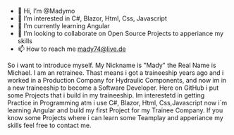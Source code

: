 - 👋 Hi, I’m @Madymo
- 👀 I’m interested in C#, Blazor, Html, Css, Javascript
- 🌱 I’m currently learning Angular
- 💞️ I’m looking to collaborate on Open Source Projects to apperiance my skills
- 📫 How to reach me mady74@live.de

<!---
Madymo/Madymo is a ✨ special ✨ repository because its `README.md` (this file) appears on your GitHub profile.
You can click the Preview link to take a look at your changes.
--->

So i want to introduce myself. My Nickname is "Mady" the Real Name is Michael. I am an retrainee. 
Thast means i got a traineeship years ago and i worked in a Production Company for Hydraulic Components,
and now im in a new traineeship to become a Software Developer. 
Here on GitHub i put some Projects that i build in my traineeship. 
Im interestetd in getting Practice in Programming atm i use C#, Blazor, Html, Css,Javascript
now i´m learning Angular and build my first Project for my Trainee Company.
If you know some Projects where i can learn some Teamplay and apperiance my skills feel free to contact me.
